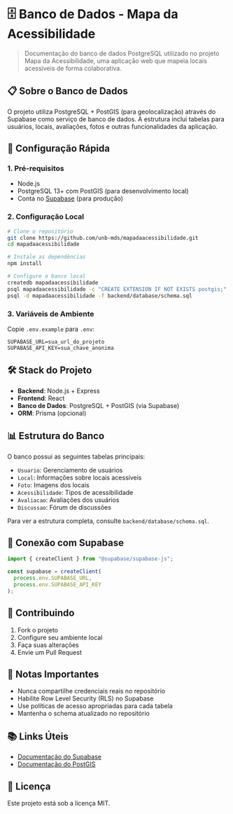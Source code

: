 # 🗄️ Banco de Dados - Mapa da Acessibilidade

> Documentação do banco de dados PostgreSQL utilizado no projeto Mapa da Acessibilidade, uma aplicação web que mapeia locais acessíveis de forma colaborativa.

## 📋 Sobre o Banco de Dados

O projeto utiliza PostgreSQL + PostGIS (para geolocalização) através do Supabase como serviço de banco de dados. A estrutura inclui tabelas para usuários, locais, avaliações, fotos e outras funcionalidades da aplicação.

## 🚀 Configuração Rápida

### 1. Pré-requisitos

- Node.js
- PostgreSQL 13+ com PostGIS (para desenvolvimento local)
- Conta no [Supabase](https://supabase.com) (para produção)

### 2. Configuração Local

```bash
# Clone o repositório
git clone https://github.com/unb-mds/mapadaacessibilidade.git
cd mapadaacessibilidade

# Instale as dependências
npm install

# Configure o banco local
createdb mapadaacessibilidade
psql mapadaacessibilidade -c "CREATE EXTENSION IF NOT EXISTS postgis;"
psql -d mapadaacessibilidade -f backend/database/schema.sql
```

### 3. Variáveis de Ambiente

Copie `.env.example` para `.env`:

```env
SUPABASE_URL=sua_url_do_projeto
SUPABASE_API_KEY=sua_chave_anonima
```

## 🛠️ Stack do Projeto

- **Backend**: Node.js + Express
- **Frontend**: React
- **Banco de Dados**: PostgreSQL + PostGIS (via Supabase)
- **ORM**: Prisma (opcional)

## 📊 Estrutura do Banco

O banco possui as seguintes tabelas principais:

- `Usuario`: Gerenciamento de usuários
- `Local`: Informações sobre locais acessíveis
- `Foto`: Imagens dos locais
- `Acessibilidade`: Tipos de acessibilidade
- `Avaliacao`: Avaliações dos usuários
- `Discussao`: Fórum de discussões

Para ver a estrutura completa, consulte `backend/database/schema.sql`.

## 🔗 Conexão com Supabase

```javascript
import { createClient } from "@supabase/supabase-js";

const supabase = createClient(
  process.env.SUPABASE_URL,
  process.env.SUPABASE_API_KEY
);
```

## 🤝 Contribuindo

1. Fork o projeto
2. Configure seu ambiente local
3. Faça suas alterações
4. Envie um Pull Request

## 📝 Notas Importantes

- Nunca compartilhe credenciais reais no repositório
- Habilite Row Level Security (RLS) no Supabase
- Use políticas de acesso apropriadas para cada tabela
- Mantenha o schema atualizado no repositório

## 📚 Links Úteis

- [Documentação do Supabase](https://supabase.com/docs)
- [Documentação do PostGIS](https://postgis.net/docs/)

## 📄 Licença

Este projeto está sob a licença MIT.
